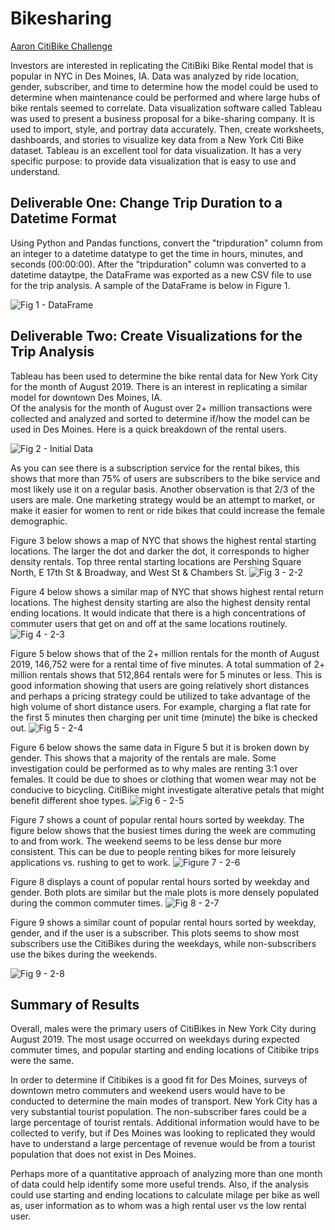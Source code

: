 # Bikesharing
[Aaron CitiBike Challenge](https://public.tableau.com/app/profile/aaron.scheet/viz/CitiBikeChallenge_16372690273110/NYCCitiBikeAnalysisforDesMoines?publish=yes)

Investors are interested in replicating the CitiBiki Bike Rental model that is popular in NYC in Des Moines, IA.  Data was analyzed by ride location, gender, subscriber, and time to determine how the model could be used to determine when maintenance could be performed and where large hubs of bike rentals seemed to correlate.
Data visualization software called Tableau was used to present a business proposal for a bike-sharing company. It is used to import, style, and portray data accurately. Then, create worksheets, dashboards, and stories to visualize key data from a New York Citi Bike dataset.
Tableau is an excellent tool for data visualization. It has a very specific purpose: to provide data visualization that is easy to use and understand. 

## Deliverable One: Change Trip Duration to a Datetime Format

Using Python and Pandas functions, convert the "tripduration" column from an integer to a datetime datatype to get the time in hours, minutes, and seconds (00:00:00). After the "tripduration" column was converted to a datetime dataytpe, the DataFrame was exported as a new CSV file to use for the trip analysis.  A sample of the DataFrame is below in Figure 1.

![Fig 1 - DataFrame](https://github.com/ASCHEET/Bikesharing/blob/main/Resources/Deliverable-1.png?raw=true)

## Deliverable Two: Create Visualizations for the Trip Analysis

Tableau has been used to determine the bike rental data for New York City for the month of August 2019.  There is an interest in replicating a similar model for downtown Des Moines, IA.  
Of the analysis for the month of August over 2+ million transactions were collected and analyzed and sorted to determine if/how the model can be used in Des Moines.  Here is a quick breakdown of the rental users.  

![Fig 2 - Initial Data](https://github.com/ASCHEET/Bikesharing/blob/main/Resources/2-1.png?raw=true)

As you can see there is a subscription service for the rental bikes, this shows that more than 75% of users are subscribers to the bike service and most likely use it on a regular basis.  Another observation is that 2/3 of the users are male.  One marketing strategy would be an attempt to market, or make it easier for women to rent or ride bikes that could increase the female demographic.

Figure 3 below shows a map of NYC that shows the highest rental starting locations.  The larger the dot and darker the dot, it corresponds to higher density rentals.  Top three rental starting locations are Pershing Square North, E 17th St & Broadway, and West St & Chambers St.
![Fig 3 - 2-2](https://github.com/ASCHEET/Bikesharing/blob/main/Resources/2-2.png?raw=true)

Figure 4 below shows a similar map of NYC that shows highest rental return locations.  The highest density starting are also the highest density rental ending locations.  It would indicate that there is a high concentrations of commuter users that get on and off at the same locations routinely.
![Fig 4 - 2-3](https://github.com/ASCHEET/Bikesharing/blob/main/Resources/2-3.png?raw=true)

Figure 5 below shows that of the 2+ million rentals for the month of August 2019, 146,752 were for a rental time of five minutes.  A total summation of 2+ million rentals shows that 512,864 rentals were for 5 minutes or less.  This is good information showing that users are going relatively short distances and perhaps a pricing strategy could be utilized to take advantage of the high volume of short distance users.  For example, charging a flat rate for the first 5 minutes then charging per unit time (minute) the bike is checked out.
![Fig 5 - 2-4](https://github.com/ASCHEET/Bikesharing/blob/main/Resources/2-4.png?raw=true)

Figure 6 below shows the same data in Figure 5 but it is broken down by gender.  This shows that a majority of the rentals are male.  Some investigation could be performed as to why males are renting 3:1 over females.  It could be due to shoes or clothing that women wear may not be conducive to bicycling.  CitiBike might investigate alterative petals that might benefit different shoe types.
![Fig 6 - 2-5](https://github.com/ASCHEET/Bikesharing/blob/main/Resources/2-5.png?raw=true)

Figure 7 shows a count of popular rental hours sorted by weekday.  The figure below shows that the busiest times during the week are commuting to and from work.  The weekend seems to be less dense bur more consistent.  This can be due to people renting bikes for more leisurely applications vs. rushing to get to work.
![Figure 7 - 2-6](https://github.com/ASCHEET/Bikesharing/blob/main/Resources/2-6.png?raw=true)

Figure 8 displays a count of popular rental hours sorted by weekday and gender.  Both plots are similar but the male plots is more densely populated during the common commuter times.
![Fig 8 - 2-7](https://github.com/ASCHEET/Bikesharing/blob/main/Resources/2-7.png?raw=true)

Figure 9 shows a similar count of popular rental hours sorted by weekday, gender, and if the user is a subscriber.  This plots seems to show most subscribers use the CitiBikes during the weekdays, while non-subscribers use the bikes during the weekends.

![Fig 9 - 2-8](https://github.com/ASCHEET/Bikesharing/blob/main/Resources/2-8.png?raw=true)


## Summary of Results
Overall, males were the primary users of CitiBikes in New York City during August 2019. The most usage occurred on weekdays during expected commuter times, and popular starting and ending locations of Citibike trips were the same. 

In order to determine if Citibikes is a good fit for Des Moines, surveys of downtown metro commuters and weekend users would have to be conducted to determine the main modes of transport. New York City has a very substantial tourist population.  The non-subscriber fares could be a large percentage of tourist rentals.  Additional information would have to be collected to verify, but if Des Moines was looking to replicated they would have to understand a large percentage of revenue would be from a tourist population that does not exist in Des Moines.

Perhaps more of a quantitative approach of analyzing more than one month of data could help identify some more useful trends.  Also, if the analysis could use starting and ending locations to calculate milage per bike as well as, user information as to whom was a high rental user vs the low rental user.
